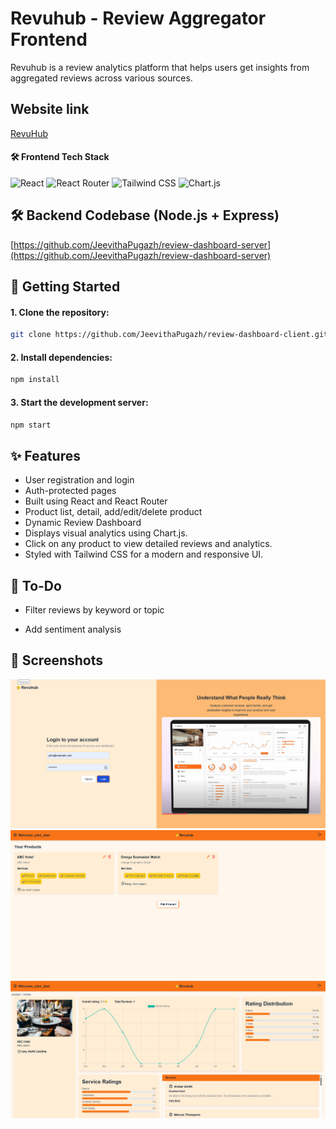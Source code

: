 # Revuhub - Review Aggregator Frontend

Revuhub is a review analytics platform that helps users get insights from aggregated reviews across various sources.

## Website link
[RevuHub](https://review-dashboard-client.onrender.com/)

#### 🛠️ Frontend Tech Stack

![React](https://img.shields.io/badge/React-20232A?style=for-the-badge&logo=react&logoColor=61DAFB) ![React Router](https://img.shields.io/badge/React_Router-CA4245?style=for-the-badge&logo=react-router&logoColor=white) ![Tailwind CSS](https://img.shields.io/badge/Tailwind_CSS-38B2AC?style=for-the-badge&logo=tailwind-css&logoColor=white) ![Chart.js](https://img.shields.io/badge/Chart.js-FF6384?style=for-the-badge&logo=chartdotjs&logoColor=white)

## 🛠️ Backend Codebase (Node.js + Express)

[https://github.com/JeevithaPugazh/review-dashboard-server](https://github.com/JeevithaPugazh/review-dashboard-server)

## 🚀 Getting Started

#### 1. Clone the repository:

```bash
git clone https://github.com/JeevithaPugazh/review-dashboard-client.git
```

#### 2. Install dependencies:

```bash
npm install
```

#### 3. Start the development server:

```bash
npm start
```

## ✨ Features

- User registration and login
- Auth-protected pages
- Built using React and React Router
- Product list, detail, add/edit/delete product
- Dynamic Review Dashboard
- Displays visual analytics using Chart.js.
- Click on any product to view detailed reviews and analytics.
- Styled with Tailwind CSS for a modern and responsive UI.

## 🧪 To-Do

- Filter reviews by keyword or topic

- Add sentiment analysis

## 📸 Screenshots

![LoginPage ScreenShort](./public/LoginPage2.png)
![ProductPage ScreenShort](./public/ProductPage.png)
![ReviewDashboardPage ScreenShort](./public/ReviewDashboardPage.png)
